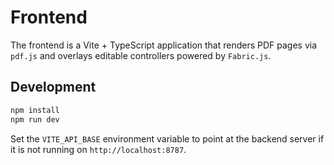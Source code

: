 # Frontend

The frontend is a Vite + TypeScript application that renders PDF pages via
`pdf.js` and overlays editable controllers powered by `Fabric.js`.

## Development

```bash
npm install
npm run dev
```

Set the `VITE_API_BASE` environment variable to point at the backend server if
it is not running on `http://localhost:8787`.
